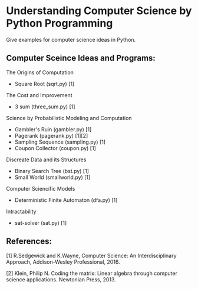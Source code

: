 # Understanding Computer Science by Python Programming

Give examples for computer science ideas in Python.

Computer Sceince Ideas and Programs:
------------------------------------

The Origins of Computation
- Square Root (sqrt.py) [1]

The Cost and Improvement
- 3 sum (three_sum.py) [1]

Science by Probabilistic Modeling and Computation
- Gambler's Ruin (gambler.py) [1]
- Pagerank (pagerank.py) [1][2]
- Sampling Sequence (sampling.py) [1]
- Coupon Collector (coupon.py) [1]

Discreate Data and its Structures
- Binary Search Tree (bst.py) [1]
- Small World (smallworld.py) [1]

Computer Sciencific Models
- Deterministic Finite Automaton (dfa.py) [1]

Intractability
- sat-solver (sat.py) [1]

References:
-----------

[1] R.Sedgewick and K.Wayne, Computer Science: An Interdisciplinary
Approach, Addison-Wesley Professional, 2016.

[2] Klein, Philip N. Coding the matrix: Linear algebra through computer science
applications. Newtonian Press, 2013.
